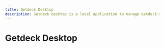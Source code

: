 ```yaml
---
title: Getdeck Desktop
description: Getdeck Desktop is a local application to manage Getdeck's virtual Kubernetes clusters
---
```

# Getdeck Desktop